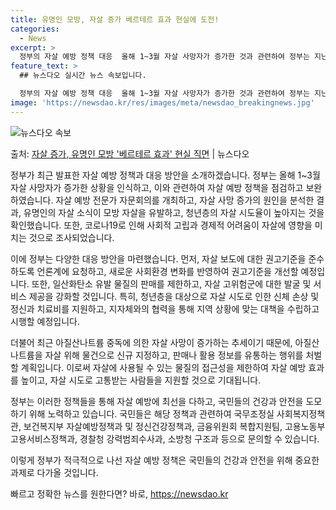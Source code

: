 ```yaml
---
title: 유명인 모방, 자살 증가 베르테르 효과 현실에 도전!
categories:
  - News
excerpt: >
  정부의 자살 예방 정책 대응  올해 1~3월 자살 사망자가 증가한 것과 관련하여 정부는 지난해 말 유명인의 …
feature_text: >
  ## 뉴스다오 실시간 뉴스 속보입니다.

  정부의 자살 예방 정책 대응  올해 1~3월 자살 사망자가 증가한 것과 관련하여 정부는 지난해 말 유명인의 …
image: 'https://newsdao.kr/res/images/meta/newsdao_breakingnews.jpg'
---
```


![뉴스다오 속보](https://newsdao.kr/res/images/meta/newsdao_breakingnews.jpg)

<p>출처: <a href="https://newsdao.kr/4257" rel="dofollow">자살 증가, 유명인 모방 '베르테르 효과' 현실 직면</a> | 뉴스다오</p>

정부가 최근 발표한 자살 예방 정책과 대응 방안을 소개하겠습니다. 정부는 올해 1~3월 자살 사망자가 증가한 상황을 인식하고, 이와 관련하여 자살 예방 정책을 점검하고 보완하였습니다. 자살 예방 전문가 자문회의를 개최하고, 자살 사망 증가의 원인을 분석한 결과, 유명인의 자살 소식이 모방 자살을 유발하고, 청년층의 자살 시도율이 높아지는 것을 확인했습니다. 또한, 코로나19로 인해 사회적 고립과 경제적 어려움이 자살에 영향을 미치는 것으로 조사되었습니다.

이에 정부는 다양한 대응 방안을 마련했습니다. 먼저, 자살 보도에 대한 권고기준을 준수하도록 언론계에 요청하고, 새로운 사회환경 변화를 반영하여 권고기준을 개선할 예정입니다. 또한, 일산화탄소 유발 물질의 판매를 제한하고, 자살 고위험군에 대한 발굴 및 서비스 제공을 강화할 것입니다. 특히, 청년층을 대상으로 자살 시도로 인한 신체 손상 및 정신과 치료비를 지원하고, 지자체와의 협력을 통해 지역 상황에 맞는 대책을 수립하고 시행할 예정입니다.

더불어 최근 아질산나트륨 중독에 의한 자살 사망이 증가하는 추세이기 때문에, 아질산나트륨을 자살 위해 물건으로 신규 지정하고, 판매나 활용 정보를 유통하는 행위를 처벌할 계획입니다. 이로써 자살에 사용될 수 있는 물질의 접근성을 제한하여 자살 예방 효과를 높이고, 자살 시도로 고통받는 사람들을 지원할 것으로 기대됩니다.

정부는 이러한 정책들을 통해 자살 예방에 최선을 다하고, 국민들의 건강과 안전을 도모하기 위해 노력하고 있습니다. 국민들은 해당 정책과 관련하여 국무조정실 사회복지정책관, 보건복지부 자살예방정책과 및 정신건강정책과, 금융위원회 복합지원팀, 고용노동부 고용서비스정책과, 경찰청 강력범죄수사과, 소방청 구조과 등으로 문의할 수 있습니다. 

이렇게 정부가 적극적으로 나선 자살 예방 정책은 국민들의 건강과 안전을 위해 중요한 과제로 다가올 것입니다. 

빠르고 정확한 뉴스를 원한다면? 바로, <a href="https://newsdao.kr" rel="dofollow">https://newsdao.kr</a>


